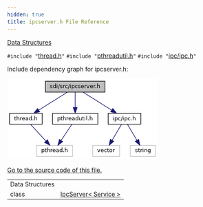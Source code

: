 ```yaml
---
hidden: true
title: ipcserver.h File Reference
---
```


[Data Structures](#nested-classes)

`#include "`<a href="thread_8h_source.md">thread.h</a>`"`
`#include "`<a href="pthreadutil_8h_source.md">pthreadutil.h</a>`"`
`#include "`<a href="ipc_8h_source.md">ipc/ipc.h</a>`"`

Include dependency graph for ipcserver.h:

![](ipcserver_8h__incl.png)

<a href="ipcserver_8h_source.md">Go to the source code of this file.</a>

|  |  |
|----|----|
| Data Structures |  |
| class   | <a href="class_ipc_server.md">IpcServer< Service ></a> |
